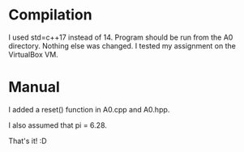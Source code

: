 

# Compilation

I used std=c++17 instead of 14. Program should be run from the A0 directory. Nothing else was changed. I tested my assignment on the VirtualBox VM.


# Manual

I added a reset() function in A0.cpp and A0.hpp. 

I also assumed that pi = 6.28.

That's it! :D
